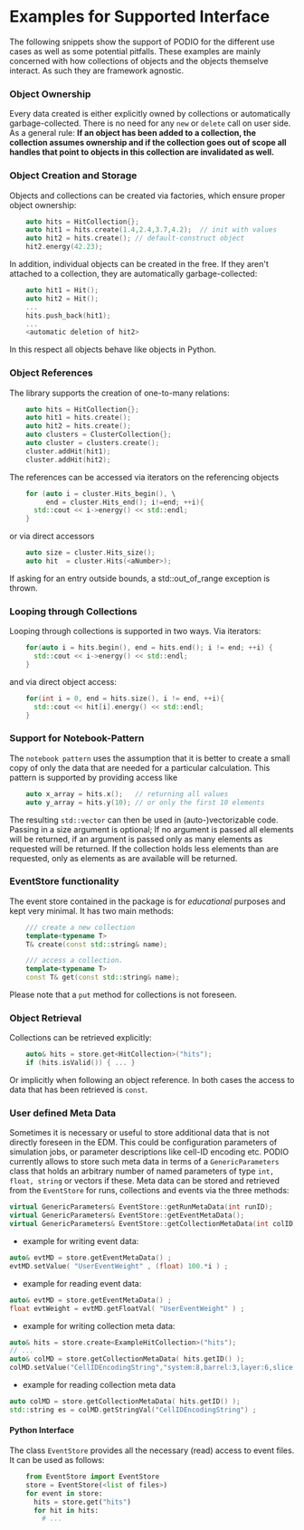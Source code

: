 # Examples for Supported Interface

The following snippets show the support of PODIO for the different use cases as
well as some potential pitfalls. These examples are mainly concerned with how
collections of objects and the objects themselve interact. As such they are
framework agnostic.

### Object Ownership

Every data created is either explicitly owned by collections or automatically garbage-collected. There is no need for any `new` or `delete` call on user side.
As a general rule: **If an object has been added to a collection, the collection
assumes ownership and if the collection goes out of scope all handles that point
to objects in this collection are invalidated as well.**

### Object Creation and Storage

Objects and collections can be created via factories, which ensure proper object ownership:

```cpp
    auto hits = HitCollection{};
    auto hit1 = hits.create(1.4,2.4,3.7,4.2);  // init with values
    auto hit2 = hits.create(); // default-construct object
    hit2.energy(42.23);
```

In addition, individual objects can be created in the free. If they aren't attached to a collection, they are automatically garbage-collected:

```cpp
    auto hit1 = Hit();
    auto hit2 = Hit();
    ...
    hits.push_back(hit1);
    ...
    <automatic deletion of hit2>
```

In this respect all objects behave like objects in Python.

### Object References

The library supports the creation of one-to-many relations:

```cpp
    auto hits = HitCollection{};
    auto hit1 = hits.create();
    auto hit2 = hits.create();
    auto clusters = ClusterCollection{};
    auto cluster = clusters.create();
    cluster.addHit(hit1);
    cluster.addHit(hit2);
```

The references can be accessed via iterators on the referencing objects

```cpp
    for (auto i = cluster.Hits_begin(), \
         end = cluster.Hits_end(); i!=end; ++i){
      std::cout << i->energy() << std::endl;
    }
```

or via direct accessors

```cpp
    auto size = cluster.Hits_size();
    auto hit  = cluster.Hits(<aNumber>);
```

If asking for an entry outside bounds, a std::out_of_range exception is thrown.


### Looping through Collections
Looping through collections is supported in two ways. Via iterators:

```cpp
    for(auto i = hits.begin(), end = hits.end(); i != end; ++i) {
      std::cout << i->energy() << std::endl;
    }
```

and via direct object access:

```cpp
    for(int i = 0, end = hits.size(), i != end, ++i){
      std::cout << hit[i].energy() << std::endl;
    }
```

### Support for Notebook-Pattern

The `notebook pattern` uses the assumption that it is better to create a small
copy of only the data that are needed for a particular calculation. This
pattern is supported by providing access like

```cpp
    auto x_array = hits.x();   // returning all values
    auto y_array = hits.y(10); // or only the first 10 elements
```

The resulting `std::vector` can then be used in (auto-)vectorizable code.
Passing in a size argument is optional; If no argument is passed all elements will be returned,
if an argument is passed only as many elements as requested will be returned.
If the collection holds less elements than are requested, only as elements as are available will be returned.

### EventStore functionality

The event store contained in the package is for *educational* purposes and kept very minimal. It has two main methods:

```cpp
    /// create a new collection
    template<typename T>
    T& create(const std::string& name);

    /// access a collection.
    template<typename T>
    const T& get(const std::string& name);
```

Please note that a `put` method for collections is not foreseen.

### Object Retrieval

Collections can be retrieved explicitly:

```cpp
    auto& hits = store.get<HitCollection>("hits");
    if (hits.isValid()) { ... }
```

Or implicitly when following an object reference. In both cases the access to data that has been retrieved is `const`.


### User defined Meta Data

Sometimes it is necessary or useful to store additional data that is not directly foreseen in the EDM.
This could be configuration parameters of simulation jobs, or parameter descriptions like cell-ID encoding etc. PODIO currently allows to store such meta data in terms of a `GenericParameters` class that
holds an arbitrary number of named parameters of type `int, float, string` or vectors if these.
Meta data can be stored and retrieved from the `EventStore` for runs, collections and events via
the three methods:
```cpp
virtual GenericParameters& EventStore::getRunMetaData(int runID);
virtual GenericParameters& EventStore::getEventMetaData();
virtual GenericParameters& EventStore::getCollectionMetaData(int colID);
```

- example for writing event data:
```cpp
auto& evtMD = store.getEventMetaData() ;
evtMD.setValue( "UserEventWeight" , (float) 100.*i ) ;
```
- example for reading event data:
```cpp
auto& evtMD = store.getEventMetaData() ;
float evtWeight = evtMD.getFloatVal( "UserEventWeight" ) ;

```

- example for writing collection meta data:

```cpp
auto& hits = store.create<ExampleHitCollection>("hits");
// ...
auto& colMD = store.getCollectionMetaData( hits.getID() );
colMD.setValue("CellIDEncodingString","system:8,barrel:3,layer:6,slice:5,x:-16,y:-16");
```

- example for reading collection meta data

```cpp
auto colMD = store.getCollectionMetaData( hits.getID() );
std::string es = colMD.getStringVal("CellIDEncodingString") ;
```


#### Python Interface

The class `EventStore` provides all the necessary (read) access to event files. It can be used as follows:

```python
    from EventStore import EventStore
    store = EventStore(<list of files>)
    for event in store:
      hits = store.get("hits")
      for hit in hits:
        # ...
```

